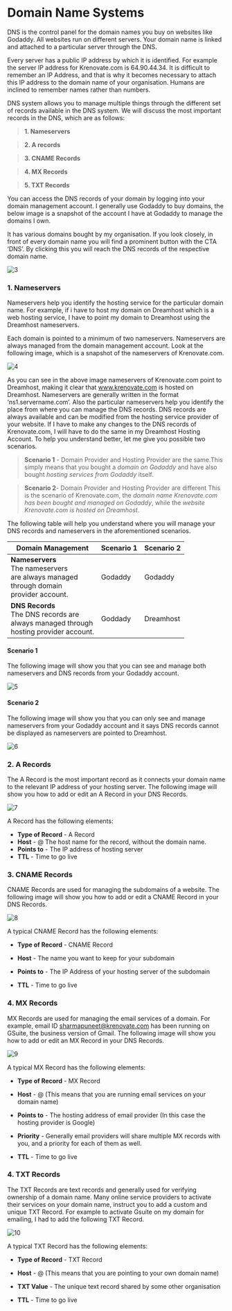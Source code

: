 # **Domain Name Systems**
DNS is the control panel for the domain names you buy on websites like Godaddy. All websites run on different servers. Your domain name is linked and attached to a particular server through the DNS.


Every server has a public IP address by which it is identified. For example the server IP address for Krenovate.com is 64.90.44.34. It is difficult to remember an IP Address, and that is why it becomes necessary to attach this IP address to the domain name of your organisation. Humans are inclined to remember names rather than numbers.


DNS system allows you to manage multiple things through the different set of records available in the DNS system. We will discuss the most important records in the DNS, which are as follows:

>**1. Nameservers**

<!-- -->
>**2. A records**

<!-- -->
>**3. CNAME Records** 

<!-- -->
>**4. MX Records**

<!-- -->
>**5. TXT Records**

You can access the DNS records of your domain by logging into your domain management account. I generally use Godaddy to buy domains, the below image is a snapshot of the account I have at Godaddy to manage the domains I own.

It has various domains bought by my organisation. If you look closely, in front of every domain name you will find a prominent button with the CTA ‘DNS’. By clicking this you will reach the DNS records of the respective domain name. 

![3](images/pdf2-image1.jpg)

### **1. Nameservers**
Nameservers help you identify the hosting service for the particular domain name. For example, if i have to host my domain on Dreamhost which is a web hosting service, I have to point my domain to Dreamhost using the Dreamhost nameservers.

Each domain is pointed to a minimum of two nameservers. Nameservers are always managed from the domain management account. Look at the following image, which is a snapshot of the nameservers of Krenovate.com.

![4](images/pdf2-image2.jpg)

As you can see in the above image nameservers of Krenovate.com point to Dreamhost,
making it clear that www.krenovate.com is hosted on Dreamhost.
Nameservers are generally written in the format ‘ns1.servername.com’. Also the particular nameservers help you identify the place from where you can manage the DNS records. DNS records are always available and can be modified from the hosting service provider of your website. If I have to make any changes to the DNS records of Krenovate.com, I will have to do the same in my Dreamhost Hosting Account.
To help you understand better, let me give you possible two scenarios. 
>**Scenario 1** - Domain Provider and Hosting Provider are the same.This simply means that you bought a *domain on Godaddy* and have also bought *hosting services from Godaddy* itself.

<!-- -->
>**Scenario 2**- Domain Provider and Hosting Provider are different This is the scenario of Krenovate.com, the *domain name Krenovate.com has been bought and managed on Godaddy*, while the *website Krenovate.com is hosted on Dreamhost*.

The following table will help you understand where you will manage your DNS records
and nameservers in the aforementioned scenarios.

| Domain Management| Scenario 1 | Scenario 2
| -------- | ----------- | -----------|
| **Nameservers**<br>The nameservers<br>are always managed<br>through domain<br>provider account.  | Godaddy |Godaddy |
| **DNS Records**<br>The DNS records are<br>always managed through<br>hosting provider account. | Goddady | Dreamhost |


#### **Scenario 1**
 The following image will show you that you can see and manage both nameservers and DNS records from your Godaddy account.

![5](images/pdf2-image3.jpg)


#### **Scenario 2**
The following image will show you that you can only see and manage nameservers from your Godaddy account and it says DNS records cannot be displayed as nameservers are pointed to Dreamhost.

![6](images/pdf2-image4.jpg)

### **2. A Records**
The A Record is the most important record as it connects your domain name to the
relevant IP address of your hosting server. The following image will show you how to add or edit an A Record in your DNS Records.

![7](images/pdf2-image5.jpg)

 A Record has the following elements:

- **Type of Record** - A Record
- **Host** - @ The host name for the record, without the domain name.
- **Points to** - The IP address of hosting server
- **TTL** - Time to go live

### **3. CNAME Records**
CNAME Records are used for managing the subdomains of a website. The following image will show you how to add or edit a CNAME Record in your DNS Records.

![8](images/pdf2-image6.jpg)

A typical CNAME Record has the following elements:

- **Type of Record** - CNAME Record

- **Host** - The name you want to keep for your subdomain

- **Points to** - The IP Address of your hosting server of the subdomain

 - **TTL** - Time to go live
### **4. MX Records**
MX Records are used for managing the email services of a domain. For example, email ID sharmapuneet@krenovate.com has been running on GSuite, the business version of Gmail. The following image will show you how to add or edit an MX Record in your DNS Records.

![9](images/pdf2-image7.jpg)

A typical MX Record has the following elements:

- **Type of Record** - MX Record

- **Host** - @ (This means that you are running email services on your domain name)

- **Points to** - The hosting address of email provider (In this case the hosting provider is
Google)

- **Priority** - Generally email providers will share multiple MX records with you, and a
priority for each of them as well.

- **TTL** - Time to go live
### **4. TXT Records**
The TXT Records are text records and generally used for verifying ownership of a domain name. Many online service providers to activate their services on your domain name, instruct you to add a custom and unique TXT Record. For example to activate Gsuite on my domain for emailing, I had to add the following TXT Record. 

![10](images/pdf2-image8.jpg)

A typical TXT Record has the following elements:


- **Type of Record** - TXT Record

- **Host** - @ (This means that you are pointing to your own domain name)

- **TXT Value** - The unique text record shared by some other organisation

- **TTL** - Time to go live
